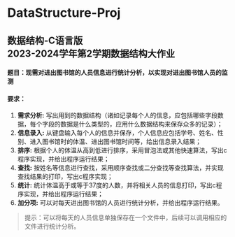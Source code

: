 DataStructure-Proj
===
数据结构-C语言版  
2023-2024学年第2学期数据结构大作业
---

#### 题目：现需对进出图书馆的人员信息进行统计分析，以实现对进出图书馆人员的监测
#### 要求：
1. **需求分析:** 写出用到的数据结构（诸如记录每个人的信息，应包括哪些字段数据，每个字段的数据是什么类型的，应用什么数据结构来保存众多的记录）；
2. **信息录入:** 从键盘输入每个人的信息并保存，个人信息应包括学号、姓名、性别、进入图书馆时的体温、进出图书馆时间等，给出信息录入结果；
3. **排序:** 根据个人的体温从高到低进行排序，采用冒泡法或其他快速算法，写出c程序实现，并给出程序运行结果；
4. **查找:** 按姓名等信息进行查找，采用顺序查找或二分查找等查找算法，并实现查找结果的打印，写出c程序实现；
5. **统计:** 统计体温高于或等于37度的人数，并将相关人员的信息打印，写出c程序实现，并给出程序运行结果；
6. **加分项:** 可以对每天进出图书馆的人员进行统计分析，并给出程序运行结果。


>提示：可以将每天的人员信息单独保存在一个文件中，后续可以调用相应的文件进行统计分析。

